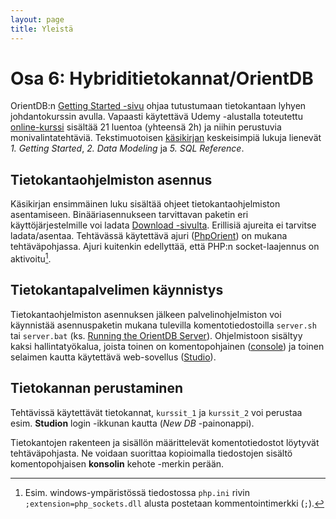 ```yaml
---
layout: page
title: Yleistä
---
```


# Osa 6: Hybriditietokannat/OrientDB


OrientDB:n 
[Getting Started -sivu](http://orientdb.com/getting-started/)
ohjaa tutustumaan tietokantaan lyhyen johdantokurssin avulla. Vapaasti käytettävä Udemy -alustalla toteutettu 
[online-kurssi](https://www.udemy.com/orientdb-getting-started/)
sisältää 21 luentoa (yhteensä 2h) ja niihin perustuvia monivalintatehtäviä. Tekstimuotoisen 
[käsikirjan](http://orientdb.com/docs/last/index.html) keskeisimpiä lukuja lienevät *1. Getting Started*, *2. Data Modeling* ja *5. SQL Reference*.

## Tietokantaohjelmiston asennus

Käsikirjan ensimmäinen luku sisältää ohjeet tietokantaohjelmiston asentamiseen. Binääriasennukseen tarvittavan paketin eri käyttöjärjestelmille voi ladata 
[Download -sivulta](http://orientdb.com/download/). Erillisiä ajureita ei tarvitse ladata/asentaa. Tehtävässä käytettävä ajuri
([PhpOrient](https://github.com/orientechnologies/PhpOrient))
on mukana tehtäväpohjassa. Ajuri kuitenkin edellyttää, että PHP:n socket-laajennus on aktivoitu[^1].

[^1]: Esim. windows-ympäristössä tiedostossa `php.ini` rivin `;extension=php_sockets.dll` alusta postetaan kommentointimerkki (`;`).

## Tietokantapalvelimen käynnistys

Tietokantaohjelmiston asennuksen jälkeen palvelinohjelmiston voi käynnistää asennuspaketin mukana tulevilla komentotiedostoilla `server.sh` tai `server.bat` (ks. 
[Running the OrientDB Server](http://orientdb.com/docs/last/Tutorial-Run-the-server.html)). Ohjelmistoon sisältyy kaksi hallintatyökalua, joista toinen on komentopohjainen 
([console](http://orientdb.com/docs/last/Tutorial-Run-the-console.html)) 
ja toinen selaimen kautta käytettävä web-sovellus 
([Studio](http://orientdb.com/docs/last/Tutorial-Run-the-studio.html)). 

## Tietokannan perustaminen

Tehtävissä käytettävät tietokannat, `kurssit_1` ja `kurssit_2` voi perustaa esim. **Studion** login -ikkunan kautta (*New DB* -painonappi). 

Tietokantojen rakenteen ja sisällön määrittelevät komentotiedostot löytyvät tehtäväpohjasta. Ne voidaan suorittaa kopioimalla tiedostojen sisältö komentopohjaisen **konsolin** kehote -merkin perään. 

